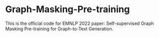 # Graph-Masking-Pre-training
This is the official code for EMNLP 2022 paper: Self-supervised Graph Masking Pre-training for Graph-to-Text Generation.
